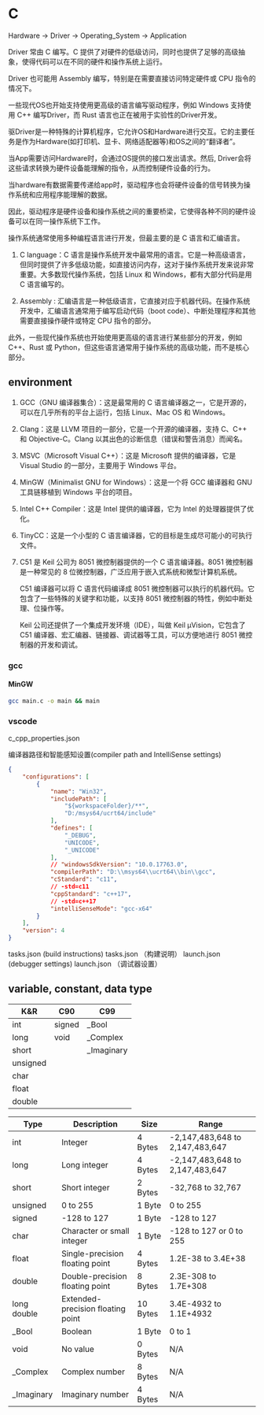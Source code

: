 # C

Hardware -> Driver -> Operating_System -> Application

Driver 常由 C 编写。C 提供了对硬件的低级访问，同时也提供了足够的高级抽象，使得代码可以在不同的硬件和操作系统上运行。

Driver 也可能用 Assembly 编写，特别是在需要直接访问特定硬件或 CPU 指令的情况下。

一些现代OS也开始支持使用更高级的语言编写驱动程序，例如 Windows 支持使用 C++ 编写Driver，而 Rust 语言也正在被用于实验性的Driver开发。

驱Driver是一种特殊的计算机程序，它允许OS和Hardware进行交互。它的主要任务是作为Hardware(如打印机、显卡、网络适配器等)和OS之间的“翻译者”。

当App需要访问Hardware时，会通过OS提供的接口发出请求。然后, Driver会将这些请求转换为硬件设备能理解的指令，从而控制硬件设备的行为。

当hardware有数据需要传递给app时，驱动程序也会将硬件设备的信号转换为操作系统和应用程序能理解的数据。

因此，驱动程序是硬件设备和操作系统之间的重要桥梁，它使得各种不同的硬件设备可以在同一操作系统下工作。

操作系统通常使用多种编程语言进行开发，但最主要的是 C 语言和汇编语言。

1. C language：C 语言是操作系统开发中最常用的语言。它是一种高级语言，但同时提供了许多低级功能，如直接访问内存，这对于操作系统开发来说非常重要。大多数现代操作系统，包括 Linux 和 Windows，都有大部分代码是用 C 语言编写的。

2. Assembly : 汇编语言是一种低级语言，它直接对应于机器代码。在操作系统开发中，汇编语言通常用于编写启动代码（boot code）、中断处理程序和其他需要直接操作硬件或特定 CPU 指令的部分。

此外，一些现代操作系统也开始使用更高级的语言进行某些部分的开发，例如 C++、Rust 或 Python，但这些语言通常用于操作系统的高级功能，而不是核心部分。

## environment

1. GCC（GNU 编译器集合）：这是最常用的 C 语言编译器之一，它是开源的，可以在几乎所有的平台上运行，包括 Linux、Mac OS 和 Windows。

2. Clang：这是 LLVM 项目的一部分，它是一个开源的编译器，支持 C、C++ 和 Objective-C。Clang 以其出色的诊断信息（错误和警告消息）而闻名。

3. MSVC（Microsoft Visual C++）：这是 Microsoft 提供的编译器，它是 Visual Studio 的一部分，主要用于 Windows 平台。

4. MinGW（Minimalist GNU for Windows）：这是一个将 GCC 编译器和 GNU 工具链移植到 Windows 平台的项目。

5. Intel C++ Compiler：这是 Intel 提供的编译器，它为 Intel 的处理器提供了优化。

6. TinyCC：这是一个小型的 C 语言编译器，它的目标是生成尽可能小的可执行文件。

7. C51 是 Keil 公司为 8051 微控制器提供的一个 C 语言编译器。8051 微控制器是一种常见的 8 位微控制器，广泛应用于嵌入式系统和微型计算机系统。

    C51 编译器可以将 C 语言代码编译成 8051 微控制器可以执行的机器代码。它包含了一些特殊的关键字和功能，以支持 8051 微控制器的特性，例如中断处理、位操作等。

    Keil 公司还提供了一个集成开发环境（IDE），叫做 Keil μVision，它包含了 C51 编译器、宏汇编器、链接器、调试器等工具，可以方便地进行 8051 微控制器的开发和调试。

### gcc

#### MinGW

```sh
gcc main.c -o main && main
```

### vscode

c_cpp_properties.json

编译器路径和智能感知设置(compiler path and IntelliSense settings)

```json
{
    "configurations": [
        {
            "name": "Win32",
            "includePath": [
                "${workspaceFolder}/**",
                "D:/msys64/ucrt64/include"
            ],
            "defines": [
                "_DEBUG",
                "UNICODE",
                "_UNICODE"
            ],
            // "windowsSdkVersion": "10.0.17763.0",
            "compilerPath": "D:\\msys64\\ucrt64\\bin\\gcc",
            "cStandard": "c11",
            // -std=c11
            "cppStandard": "c++17",
            // -std=c++17
            "intelliSenseMode": "gcc-x64"
        }
    ],
    "version": 4
}
```

tasks.json (build instructions)  tasks.json （构建说明）
launch.json (debugger settings)  launch.json （调试器设置）

## variable, constant, data type

| K&R | C90 | C99 |
| --- | --- | --- |
| int | signed | _Bool |
| long | void | _Complex |
| short |   | _Imaginary |
| unsigned |   |   |
| char |   |   |
| float |   |   |
| double |   |   |

| Type | Description | Size | Range |
| --- | --- | --- | --- |
| int | Integer | 4 Bytes | -2,147,483,648 to 2,147,483,647 |
| long | Long integer | 4 Bytes | -2,147,483,648 to 2,147,483,647 |
| short | Short integer | 2 Bytes | -32,768 to 32,767 |
| unsigned | 0 to 255 | 1 Byte | 0 to 255 |
| signed | -128 to 127 | 1 Byte | -128 to 127 |
| char | Character or small integer | 1 Byte | -128 to 127 or 0 to 255 |
| float | Single-precision floating point | 4 Bytes | 1.2E-38 to 3.4E+38 |
| double | Double-precision floating point | 8 Bytes | 2.3E-308 to 1.7E+308 |
| long double | Extended-precision floating point | 10 Bytes | 3.4E-4932 to 1.1E+4932 |
| _Bool | Boolean | 1 Byte | 0 to 1 |
| void | No value | 0 Bytes | N/A |
| _Complex | Complex number | 8 Bytes | N/A |
| _Imaginary | Imaginary number | 4 Bytes | N/A |
